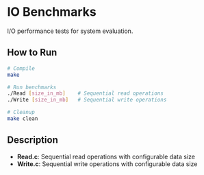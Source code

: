 # IO Benchmarks

I/O performance tests for system evaluation.

## How to Run

```bash
# Compile
make

# Run benchmarks
./Read [size_in_mb]    # Sequential read operations
./Write [size_in_mb]   # Sequential write operations

# Cleanup
make clean
```

## Description
- **Read.c**: Sequential read operations with configurable data size
- **Write.c**: Sequential write operations with configurable data size